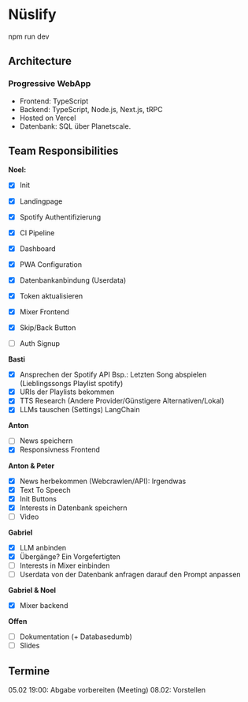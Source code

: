 # Nüslify

npm run dev

## Architecture

### Progressive WebApp

- Frontend: TypeScript
- Backend: TypeScript, Node.js, Next.js, tRPC
- Hosted on Vercel
- Datenbank: SQL über Planetscale.

## Team Responsibilities

**Noel:**

- [x] Init
- [x] Landingpage
- [x] Spotify Authentifizierung
- [x] CI Pipeline
- [x] Dashboard
- [x] PWA Configuration
- [x] Datenbankanbindung (Userdata)
- [x] Token aktualisieren
- [x] Mixer Frontend
- [x] Skip/Back Button

- [ ] Auth Signup

**Basti**

- [x] Ansprechen der Spotify API Bsp.: Letzten Song abspielen (Lieblingssongs Playlist spotify)
- [x] URIs der Playlists bekommen
- [x] TTS Research (Andere Provider/Günstigere Alternativen/Lokal)
- [x] LLMs tauschen (Settings) LangChain

**Anton**

- [ ] News speichern
- [x] Responsivness Frontend

**Anton & Peter**

- [x] News herbekommen (Webcrawlen/API): Irgendwas
- [x] Text To Speech
- [x] Init Buttons
- [x] Interests in Datenbank speichern
- [ ] Video

**Gabriel**

- [x] LLM anbinden
- [x] Übergänge? Ein Vorgefertigten
- [ ] Interests in Mixer einbinden
- [ ] Userdata von der Datenbank anfragen darauf den Prompt anpassen

**Gabriel & Noel**

- [x] Mixer backend

**Offen**

- [ ] Dokumentation (+ Databasedumb)
- [ ] Slides

## Termine

05.02 19:00: Abgabe vorbereiten (Meeting)
08.02: Vorstellen
